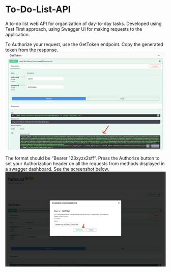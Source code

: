 # To-Do-List-API
A to-do list web API for organization of day-to-day tasks.
Developed using Test First approach, using Swagger UI for making requests to the application.

To Authorize your request, use the GetToken endpoint. Copy the generated token from the response.
<img src="Screenshots/getToken.png">

 The format should be “Bearer 123xyzx2sff”. Press the Authorize button to set your Authorization header on all the requests from methods displayed in a swagger dashboard. See the screenshot below.
<img src="Screenshots/authorize.png">
